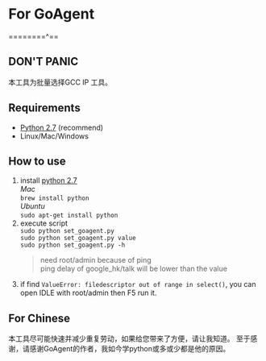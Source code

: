 For GoAgent
===========
========^== 
## DON'T PANIC ##
本工具为批量选择GCC IP 工具。

## Requirements ##
* [Python 2.7](https://www.python.org/downloads/) (recommend)
* Linux/Mac/Windows

## How to use ##
1. install [python 2.7](https://www.python.org/downloads/)  
    *Mac*  
    ```brew install python```  
    *Ubuntu*  
    ```sudo apt-get install python```  
2. execute script  
    ```sudo python set_goagent.py```  
    ```sudo python set_goagent.py value```  
    ```sudo python set_goagent.py -h```  
    > need root/admin because of ping  
    > ping delay of google_hk/talk will be lower than the value
3. if find ```ValueError: filedescriptor out of range in select()```, you can open IDLE with root/admin then F5 run it.

    

## For Chinese ##

本工具尽可能快速并减少重复劳动，如果给您带来了方便，请让我知道。
至于感谢，请感谢GoAgent的作者，我如今学python或多或少都是他的原因。
